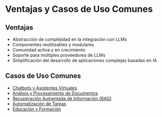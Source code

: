 # Ventajas y Casos de Uso Comunes

## Ventajas
- Abstracción de complejidad en la integración con LLMs
- Componentes reutilizables y modulares
- Comunidad activa y en crecimiento
- Soporte para múltiples proveedores de LLMs
- Simplificación del desarrollo de aplicaciones complejas basadas en IA

## Casos de Uso Comunes

- [Chatbots y Asistentes Virtuales](./chatbots.md)
- [Análisis y Procesamiento de Documentos](./documentos.md)
- [Recuperación Aumentada de Información (RAG)](./rag.md)
- [Automatización de Tareas](./automatizacion.md)
- [Educación y Formación](./educacion.md)